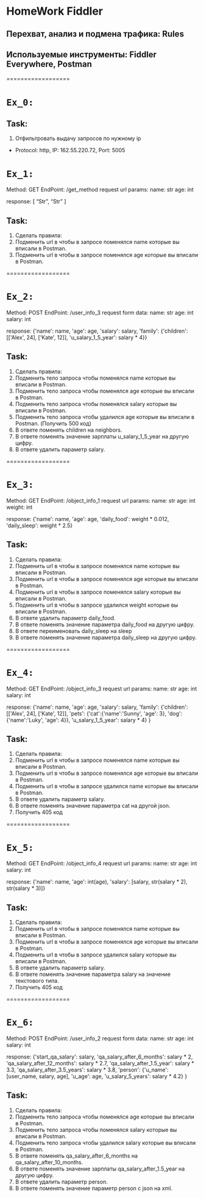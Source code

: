 # HomeWork Fiddler

## Перехват, анализ и подмена трафика: Rules
## Используемые инструменты: Fiddler Everywhere, Postman

==================

# `Ex_0:` 

## Task: 
1. Отфильтровать выдачу запросов по нужному ip

* Protocol: http, 
IP: 162.55.220.72, 
Port: 5005

# `Ex_1:`
Method: GET
EndPoint: /get_method
request url params: 
 name: str
 age: int

response: 
[
    “Str”,
    “Str”
]

## Task:
1. Сделать правила:
2. Подменить url в чтобы в запросе поменялся name которые вы вписали в Postman.
3. Подменить url в чтобы в запросе поменялся age которые вы вписали в Postman. 

==================

# `Ex_2:`
Method: POST
EndPoint: /user_info_3
request form data: 
 name: str
 age: int
 salary: int

response: 
{'name': name,
          'age': age,
          'salary': salary,
          'family': {'children': [['Alex', 24], ['Kate', 12]],
                     'u_salary_1_5_year': salary * 4}}

## Task:
1. Сделать правила:
2. Подменить тело запроса чтобы поменялся name которые вы вписали в Postman.
3. Подменить тело запроса чтобы поменялся age которые вы вписали в Postman. 
4. Подменить тело запроса чтобы поменялся salary которые вы вписали в Postman. 
5. Подменить тело запроса чтобы удалился age которые вы вписали в Postman.  (Получить 500 код)
6. В ответе поменять children на neighbors. 
7. В ответе поменять значение зарплаты u_salary_1_5_year на другую цифру. 
8. В ответе удалить параметр salary. 

==================

# `Ex_3:`
Method: GET
EndPoint: /object_info_1
request url params: 
 name: str
 age: int
 weight: int

response: 
{'name': name,
          'age': age,
          'daily_food': weight * 0.012,
          'daily_sleep': weight * 2.5}

## Task:
1. Сделать правила:
2. Подменить url в чтобы в запросе поменялся name которые вы вписали в Postman.
3. Подменить url в чтобы в запросе поменялся age которые вы вписали в Postman. 
4. Подменить url в чтобы в запросе поменялся salary которые вы вписали в Postman. 
5. Подменить url в чтобы в запросе удалился weight которые вы вписали в Postman.
6. В ответе удалить параметр  daily_food.
7. В ответе поменять значение параметра daily_food на другую цифру. 
8. В ответе переименовать daily_sleep на sleep
9. В ответе поменять значение параметра daily_sleep на другую цифру. 

==================

# `Ex_4:`
Method: GET
EndPoint: /object_info_3
request url params: 
 name: str
 age: int
 salary: int

response: 
{'name': name,
          'age': age,
          'salary': salary,
          'family': {'children': [['Alex', 24], ['Kate', 12]],
                     'pets': {'cat':{'name':'Sunny',
                                     'age': 3},
                              'dog':{'name':'Luky',
                                     'age': 4}},
                     'u_salary_1_5_year': salary * 4}
          }

## Task:
1. Сделать правила:
2. Подменить url в чтобы в запросе поменялся name которые вы вписали в Postman.
3. Подменить url в чтобы в запросе поменялся age которые вы вписали в Postman. 
4. Подменить url в чтобы в запросе удалился name которые вы вписали в Postman.
5. В ответе удалить параметр  salary.
6. В ответе поменять значение параметра cat на другой json. 
7. Получить 405 код

==================

# `Ex_5:`
Method: GET
EndPoint: /object_info_4
request url params: 
 name: str
 age: int
 salary: int

response: 
{'name': name,
          'age': int(age),
          'salary': [salary, str(salary * 2), str(salary * 3)]}


## Task:
1. Сделать правила:
2. Подменить url в чтобы в запросе поменялся name которые вы вписали в Postman.
3. Подменить url в чтобы в запросе поменялся age которые вы вписали в Postman. 
4. Подменить url в чтобы в запросе удалился salary которые вы вписали в Postman.
5. В ответе удалить параметр  salary.
6. В ответе поменять значение параметра salary на значение текстового типа. 
7. Получить 405 код

==================

# `Ex_6:`
Method: POST
EndPoint: /user_info_2
request form data: 
 name: str
 age: int
 salary: int
 
 
response: 
{'start_qa_salary': salary,
          'qa_salary_after_6_months': salary * 2,
          'qa_salary_after_12_months': salary * 2.7,
          'qa_salary_after_1.5_year': salary * 3.3,
          'qa_salary_after_3.5_years': salary * 3.8,
          'person': {'u_name': [user_name, salary, age],
                     'u_age': age,
                     'u_salary_5_years': salary * 4.2}
          }


## Task:
1. Сделать правила:
2. Подменить тело запроса чтобы поменялся age которые вы вписали в Postman. 
3. Подменить тело запроса чтобы поменялся salary которые вы вписали в Postman. 
4. Подменить тело запроса чтобы удалился salary которые вы вписали в Postman.
5. В ответе поменять qa_salary_after_6_months на qa_salary_after_10_months. 
6. В ответе поменять значение зарплаты qa_salary_after_1.5_year на другую цифру. 
7. В ответе удалить параметр person. 
8. В ответе поменять значение параметр person с json на xml. 

 